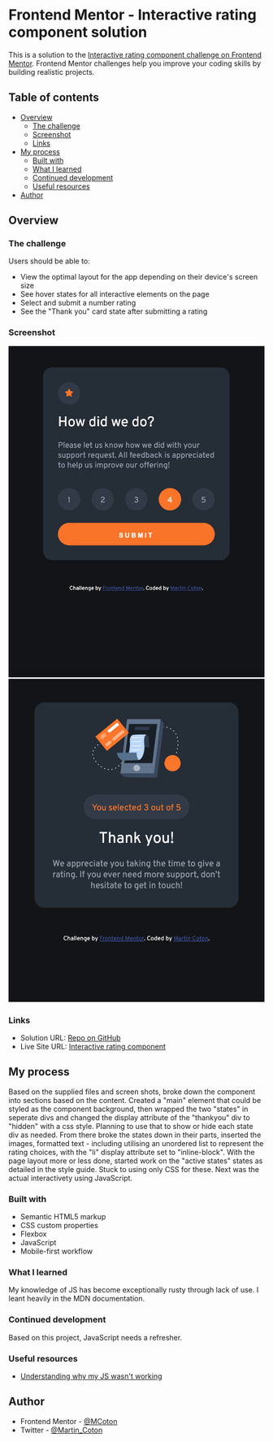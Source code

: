# Frontend Mentor - Interactive rating component solution

This is a solution to the [Interactive rating component challenge on Frontend Mentor](https://www.frontendmentor.io/challenges/interactive-rating-component-koxpeBUmI). Frontend Mentor challenges help you improve your coding skills by building realistic projects. 

## Table of contents

- [Overview](#overview)
  - [The challenge](#the-challenge)
  - [Screenshot](#screenshot)
  - [Links](#links)
- [My process](#my-process)
  - [Built with](#built-with)
  - [What I learned](#what-i-learned)
  - [Continued development](#continued-development)
  - [Useful resources](#useful-resources)
- [Author](#author)

## Overview

### The challenge

Users should be able to:

- View the optimal layout for the app depending on their device's screen size
- See hover states for all interactive elements on the page
- Select and submit a number rating
- See the "Thank you" card state after submitting a rating

### Screenshot

![](./screenshots/rating_state.png)
![](./screenshots/thankyou_state.png)

### Links

- Solution URL: [Repo on GitHub](https://github.com/MCoton/interactive-rating-component-main)
- Live Site URL: [Interactive rating component](https://mcoton.github.io/interactive-rating-component-main/)

## My process

Based on the supplied files and screen shots, broke down the component into sections based on the content.
Created a "main" element that could be styled as the component background, then wrapped the two "states" in seperate divs and changed the display attribute of the "thankyou" div to "hidden" with a css style. Planning to use that to show or hide each state div as needed.
From there broke the states down in their parts, inserted the images, formatted text - including utilising an unordered list to represent the rating choices, with the "li" display attribute set to "inline-block".
With the page layout more or less done, started work on the "active states" states as detailed in the style guide. Stuck to using only CSS for these.
Next was the actual interactivety using JavaScript. 

### Built with

- Semantic HTML5 markup
- CSS custom properties
- Flexbox
- JavaScript
- Mobile-first workflow

### What I learned

My knowledge of JS has become exceptionally rusty through lack of use. I leant heavily in the MDN documentation.


### Continued development

Based on this project, JavaScript needs a refresher.

### Useful resources

- [Understanding why my JS wasn't working](https://bobbyhadz.com/blog/javascript-addeventlistener-is-not-a-function)

## Author

- Frontend Mentor - [@MCoton](https://www.frontendmentor.io/profile/MCoton)
- Twitter - [@Martin_Coton](https://www.twitter.com/Martin_Coton)

